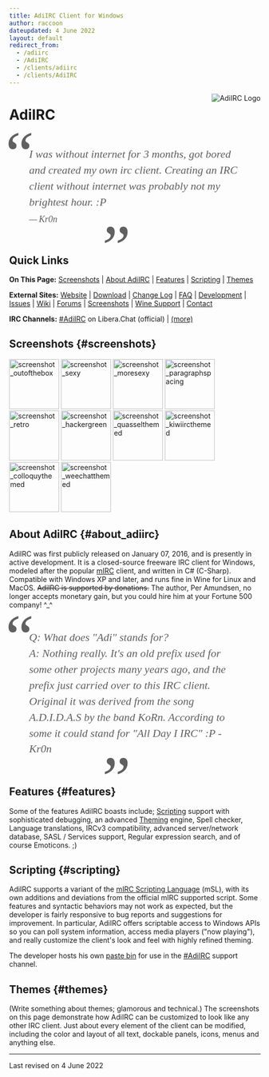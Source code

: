 ```yaml
---
title: AdiIRC Client for Windows
author: raccoon
dateupdated: 4 June 2022
layout: default
redirect_from:
  - /adiirc
  - /AdiIRC
  - /clients/adiirc
  - /clients/AdiIRC
---
```


<!--div style="text-align: right"-->
<div style="float: right;"> <!-- margin: 0px 15px 15px 0px; -->
<!--XXX ![AdiIRC Logo](adiirc_logo_256p.png "AdiIRC Logo") -->
<img src="adiirc_logo_256p.png" alt="AdiIRC Logo" title="AdiIRC Logo">
</div>

# AdiIRC

<style class="fancyquote">
blockquote {
  border-left: 0px !important;
  font-family: Georgia, serif;
  font-size: 22px !important;
  font-style: italic;
  margin: 0.25em 0;
  padding: 0.25em 40px;
  line-height: 1.45;
  position: relative;
}
blockquote:before {
  display: block;
  content: "\201C";
  font-size: 128px;
  position: absolute;
  left: -20px;
  top: -50px;
}
blockquote:after {
  display: block;
  content: "\201D";
  font-size: 128px;
  position: absolute;
  right: 260px;
  bottom: -110px;
}
blockquote cite {
  font-size: 18px;
  display: block;
  margin-top: 5px;
}
blockquote cite:before {
  content: "\2014 \2009";
}
</style>

<blockquote class="fancyquote">

I was without internet for 3 months, got bored and created my own irc client.
Creating an IRC client without internet was probably not my brightest hour. :P
<cite>Kr0n</cite>

</blockquote>

<!-- Block quotes in giant, centered, italicized block.
     With -Kr0n right-aligned beneath it. -->


## Quick Links
**On This Page:**
[Screenshots](#screenshots) |
[About AdiIRC](#about_adiirc) |
[Features](#features) |
[Scripting](#scripting) |
[Themes](#themes)

**External Sites:**
[Website](https://adiirc.com/) |
[Download](https://adiirc.com/download.php) |
[Change Log](https://adiirc.com/notes.php) | <!-- Version History,Release Notes -->
[FAQ](https://adiirc.com/support.php?p=4) |
[Development](https://dev.adiirc.com/projects/adiirc) |
[Issues](https://dev.adiirc.com/projects/adiirc/issues) |
[Wiki](https://dev.adiirc.com/projects/adiirc/wiki/) |
[Forums](https://dev.adiirc.com/projects/adiirc/boards) |
[Screenshots](https://dev.adiirc.com/boards/6/topics/195) |
[Wine Support](https://dev.adiirc.com/projects/adiirc/wiki/Wine) |
[Contact](https://dev.adiirc.com/projects/adiirc/wiki/contact)

**IRC Channels:**
[#AdiIRC](irc://irc.libera.chat/#adiirc) on  Libera.Chat (official) |
[(more)](https://dev.adiirc.com/projects/adiirc/wiki/IRC_Channels)


## Screenshots {#screenshots}

<!-- We need an auto-thumbnailer.  Until then, broadband... -->
<!-- style referenced from
  https://stackoverflow.com/questions/787839/resize-image-proportionally-with-css/8839678#8839678 -->

<img src="adiirc_screenshot_outofthebox.png" height="100"
  style="width: auto; height: 100px; max-width: 160px; max-height: 100px"
  alt="screenshot_outofthebox" title="Out Of The Box.">
<img src="adiirc_screenshot_sexy.png" height="100"
  style="width: auto; height: 100px; max-width: 160px; max-height: 100px"
  alt="screenshot_sexy" title="Sexy.">
<img src="adiirc_screenshot_moresexy.png" height="100"
  style="width: auto; height: 100px; max-width: 160px; max-height: 100px"
  alt="screenshot_moresexy" title="More Sexy.">
<img src="adiirc_screenshot_paragraphspacing.png" height="100"
  style="width: auto; height: 100px; max-width: 160px; max-height: 100px"
  alt="screenshot_paragraphspacing" title="Paragraph Spacing.">
<img src="adiirc_screenshot_retro.png" height="100"
  style="width: auto; height: 100px; max-width: 160px; max-height: 100px"
  alt="screenshot_retro" title="Retro.">
<img src="adiirc_screenshot_hackergreen.png" height="100"
  style="width: auto; height: 100px; max-width: 160px; max-height: 100px"
  alt="screenshot_hackergreen" title="Hacker Green.">
<img src="adiirc_screenshot_quasselthemed.png" height="100"
  style="width: auto; height: 100px; max-width: 160px; max-height: 100px"
  alt="screenshot_quasselthemed" title="Quassel Themed.">
<img src="adiirc_screenshot_kiwiircthemed.png" height="100"
  style="width: auto; height: 100px; max-width: 160px; max-height: 100px"
  alt="screenshot_kiwiircthemed" title="KiwiIRC Themed.">
<img src="adiirc_screenshot_colloquythemed.png" height="100"
  style="width: auto; height: 100px; max-width: 160px; max-height: 100px"
  alt="screenshot_colloquythemed" title="Colloquy Themed.">
<img src="adiirc_screenshot_weechatthemed.png" height="100"
  style="width: auto; height: 100px; max-width: 160px; max-height: 100px"
  alt="screenshot_weechatthemed" title="WeeChat Themed.">


## About AdiIRC {#about_adiirc}

AdiIRC was first publicly released on January 07, 2016, and is presently in
active development.  It is a closed-source freeware IRC client for Windows,
modeled after the popular [mIRC](mirc) client, and written in C# (C-Sharp).
Compatible with Windows XP and later, and runs fine in Wine for Linux and
MacOS.  ~~AdiIRC is supported by donations.~~  The author, Per Amundsen, no
longer accepts monetary gain, but you could hire him at your Fortune 500
company! ^\_^

> Q: What does "Adi" stands for? <br />
> A: Nothing really. It's an old prefix used for some other projects many years
  ago, and the prefix just carried over to this IRC client. Original it was
  derived from the song A.D.I.D.A.S by the band KoRn. According to some it could
  stand for "All Day I IRC" :P - Kr0n


## Features {#features}

Some of the features AdiIRC boasts include; [Scripting](#scripting) support with
sophisticated debugging, an advanced [Theming](#themes) engine, Spell checker,
Language translations, IRCv3 compatibility, advanced server/network database,
SASL / Services support, Regular expression search, and of course Emoticons. ;)


## Scripting {#scripting}

AdiIRC supports a variant of the [mIRC Scripting Language](#scripting) (mSL), with its
own additions and deviations from the official mIRC supported script.  Some
features and syntactic behaviors may not work as expected, but the developer is
fairly responsive to bug reports and suggestions for improvement.
In particular, AdiIRC offers scriptable access to Windows APIs so you can poll
system information, access media players ("now playing"), and really customize
the client's look and feel with highly refined theming.

The developer hosts his own [paste bin](https://kr0n.dk/) for use in the
[#AdiIRC](irc://irc.libera.chat/#adiirc) support channel.


## Themes {#themes}

(Write something about themes; glamorous and technical.) The screenshots on this
page demonstrate how AdiIRC can be customized to look like any other IRC client.
Just about every element of the client can be modified, including the color and
layout of all text, dockable panels, icons, menus and anything else.


---
Last revised on 4 June 2022

